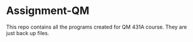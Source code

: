 # Assignment-QM
This repo contains all the programs created for QM 431A course. They are just back up files.
